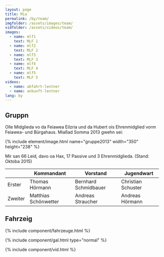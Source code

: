 ```yaml
---
layout: page
title: Mia
permalink: /by/team/
imgfolder: /assets/images/team/
vidfolder: /assets/videos/team/
images:
  - name: mlf1
    text: MLF 1
  - name: mlf2
    text: MLF 2
  - name: mlf3
    text: MLF 3
  - name: mlf4
    text: MLF 4
  - name: mlf5
    text: MLF 5
videos:
  - name: abfahrt-lentner
  - name: ankunft-lentner
lang: by
---
```


## Gruppn

Olle Midglieda vo da Feiawea Eilzria und da Hubert ois Ehrenmidglied vorm Feiawea- und Bürgahaus. Miaßad Somma 2013 gwehn sei:

{% include element/image.html name="gruppe2013" width="350" height="238" %}

Mir san 66 Leid, davo oa Hax, 17 Passive und 3 Ehrenmidglieda. (Stand: Oktoba 2015)

<div class="table-responsive">
<table class="table">
  <thead>
    <tr>
      <th></th>
      <th>Kommandant</th>
      <th>Vorstand</th>
      <th>Jugendwart</th>
    </tr>
  </thead>
  <tbody>
    <tr>
      <td>Erster</td>
      <td>Thomas Hörmann</td>
      <td>Bernhard Schmidbauer</td>
      <td>Christian Schuster</td>
    </tr>
    <tr>
      <td>Zweiter</td>
      <td>Matthias Schönwetter</td>
      <td>Andreas Straucher</td>
      <td>Andreas Hörmann</td>
    </tr>
  </tbody>
</table>
</div>

## Fahrzeig

{% include component/fahrzeuge.html %}

{% include component/gal.html type="normal" %}

{% include component/vid.html %}
